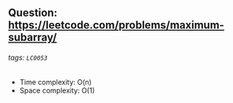 ## Question: https://leetcode.com/problems/maximum-subarray/
###### tags: `LC0053`

* Time complexity: O(n)
* Space complexity: O(1)